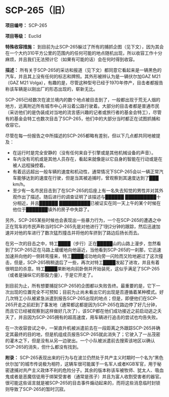 # SCP-265（旧）
                        

**项目编号：** SCP-265

**项目等级：** Euclid

**特殊收容措施：** 到目前为止SCP-265躲过了所有的捕抓企图（见下文），因为其会在一个大约310平方公里的范围内的任何可能的地点随机出现，所以收容工作十分麻烦，并且我们无法预计它（如果有可能的话）会在何时得到收容。

**描述：** 所有关于SCP-265的采访和报道（见下文）都同意它看起来是一辆黑色的汽车，并且其上没有任何的标志和牌照。其外形被辨认为是一辆伏尔加GAZ M21（GAZ M21 Volga），有趣的是，尽管这种型号已经于1970年停产，目击者都报告称该车辆是以刚出厂的形态出现的，崭新无比。

SCP-265已经数次在波兰境内的数个地点被目击到了，一般都出现于荒无人烟的地方，远离附近所有城市中心并沿着公路行驶着。大部分的目击者都是普通市民（采访他们的是伪装成对当地的流言感兴趣的记者或旅行者的基金会特工），尽管有的基金会特工也数次目击了SCP-265，他们中的大部分当时都正在试图抓捕和收容它。

尽管在每一份报告之中所描述的SCP-265都略有差别，但以下几点都共同地被提及：

- 在运行时是完全安静的（没有任何来自于引擎或是其他机械设备的声音）。
- 车内没有司机或是其他人员存在，看起来就像是以它自身的智能在行动或是在被人远程操控着。
- 有着远远超出一般车辆的速度和机动性，通常情况下SCP-265会以一辆正常汽车能够达到的速度在行驶，但是当其被追捕时，曾观察到其速度达到了███ km/h。
- 至少有一名市民目击到了在SCP-265的后座上有一名失去知觉的男性并对其外观作出了描述。随后进行的调查证明了该描述与██████ ██████████十分相近，并且██████ ██████████已被证实在同一天上午的某个时候在他位于███████镇外的房子中失踪了。

另外，SCP-265某些时候也会表现出一些暴力行为，一个在SCP-265的遭遇之中正在驾车的市民声称当时SCP-265先是对他进行了1到2分钟的跟踪，然后迅速加速并对他的车进行了数次猛烈撞击并将他的车挤到了路边后扬长而去。

在另一次的目击之中，特工████（步行）正在█████山的山路上漫步，忽然看到了SCP-265正在马路上缓缓地向他逼近，当他看到SCP-265的一刹那，它迅速加速并向他的一侧转弯撞来，特工████成功地向旁一闪险而又险地避过了这次撞击，但是，SCP-265稍稍退后了一些，再次对特工████发起了进攻，并且有着很明显的杀意。特工████果断地向前卧倒并开始装死，这似乎满足了SCP-265（或者是操纵它的那股力量），于是它开走了。

到目前为止，所有想要捕捉SCP-265的企图都以失败告终。最重要的是，它下一次出现的位置完全不可预知；目前为止尚未看出它的出现是否遵循着某种模式。好几次特工小队被紧急派遣到报告SCP-265出现的地点；但是，即便他们在SCP-265开走之前赶到了事发地（通常都这都是因为SCP-265在路边停了好几分钟，而且它已经被观察到这样做好几次了），该SCP都在他们成功接近之前启动逃之夭夭了，并且因为SCP-265拥有的超高速度，用车辆进行追击的尝试也均告失败。

在一次收容尝试之中，一架直升机被派遣前去在一段距离之外跟踪SCP-265并确定其最终的目的地，但是机组成员报告SCP-265就此消失了；它驶入了一丛茂密的灌木之下，但是没有从另一边驶出。一个小队被派遣前去搜索该地区以确认SCP-265的消失，但什么都没有找到。

**附录：** SCP-265表现出来的行为与在波兰仍然处于共产主义时期时一个名为“黑色伏尔加”的城市传说极为相符，这辆车很可能属于一名军人或者KGB军官，用于秘密逮捕对共产主义政体不利的危险分子。其余的版本称该车被牧师、犹太人、吸血鬼或者是恶魔信徒用于绑架受害者（通常是孩子）并且为富人收割受害者的器官。很可能这些谣言就是被SCP-265的目击事件煽动起来的，而将这些消息临时封锁则导致了SCP-265的暂时沉寂。


                    